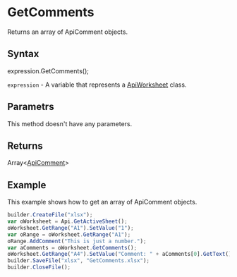 # GetComments

Returns an array of ApiComment objects.

## Syntax

expression.GetComments();

`expression` - A variable that represents a [ApiWorksheet](../ApiWorksheet.md) class.

## Parametrs

This method doesn't have any parameters.

## Returns

Array<[ApiComment](../../ApiComment/ApiComment.md)>

## Example

This example shows how to get an array of ApiComment objects.

```javascript
builder.CreateFile("xlsx");
var oWorksheet = Api.GetActiveSheet();
oWorksheet.GetRange("A1").SetValue("1");
var oRange = oWorksheet.GetRange("A1");
oRange.AddComment("This is just a number.");
var aComments = oWorksheet.GetComments();
oWorksheet.GetRange("A4").SetValue("Comment: " + aComments[0].GetText());
builder.SaveFile("xlsx", "GetComments.xlsx");
builder.CloseFile();
```